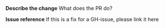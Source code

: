 **Describe the change**
What does the PR do?

**Issue reference**
If this is a fix for a GH-issue, please link it here
